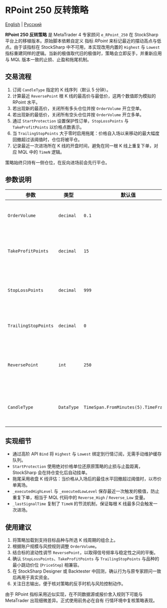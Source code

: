 # RPoint 250 反转策略
[English](README.md) | [Русский](README_ru.md)

**RPoint 250 反转策略** 是 MetaTrader 4 专家顾问 `e_RPoint_250` 在 StockSharp 平台上的移植版本。原始脚本依赖自定义
指标 *RPoint* 来标记最近的摆动高点与低点。由于该指标在 StockSharp 中不可用，本实现改用内置的 `Highest` 与 `Lowest`
指标重建同样的逻辑。当新的极值取代旧的极值时，策略会立即反手，并重新应用与 MQL 版本一致的止损、止盈和拖尾机制。

## 交易流程

1. 订阅 `CandleType` 指定的 K 线序列（默认 5 分钟）。
2. 计算最近 `ReversePoint` 根 K 线的最高价与最低价，这两个数值即为模拟的 RPoint 水平。
3. 若出现新的最高价，关闭所有多头仓位并按 `OrderVolume` 开立空单。
4. 若出现新的最低价，关闭所有空头仓位并按 `OrderVolume` 开立多单。
5. 通过 `StartProtection` 设置保护性订单，`StopLossPoints` 与 `TakeProfitPoints` 以价格点数表示。
6. 当 `TrailingStopPoints` 大于零时启用拖尾：价格自入场以来移动的最大幅度回撤超过该阈值时，仓位将被平仓。
7. 记录最近一次进场所在 K 线的开盘时间，避免在同一根 K 线上重复下单，对应 MQL 中的 `TimeN` 逻辑。

策略始终只持有一侧仓位，在反向进场前会先行平仓。

## 参数说明

| 参数 | 类型 | 默认值 | 说明 |
|------|------|--------|------|
| `OrderVolume` | `decimal` | `0.1` | 每次市价单的手数，对应原版的 `Lots` 输入。 |
| `TakeProfitPoints` | `decimal` | `15` | 止盈距离（点数）。设为 `0` 可禁用固定止盈。 |
| `StopLossPoints` | `decimal` | `999` | 止损距离（点数）。设为 `0` 可关闭固定止损。 |
| `TrailingStopPoints` | `decimal` | `0` | 拖尾幅度（点数）。为零时不启用拖尾。 |
| `ReversePoint` | `int` | `250` | 搜索最近极值时回溯的 K 线数量。数值越大越平滑但反应更慢。 |
| `CandleType` | `DataType` | `TimeSpan.FromMinutes(5).TimeFrame()` | 用于分析的 K 线周期，可根据 MetaTrader 图表调整。 |

## 实现细节

- 通过高阶 API `Bind` 将 `Highest` 与 `Lowest` 绑定到行情订阅，无需手动维护缓存队列。
- `StartProtection` 使用绝对价格单位还原原策略的止损与止盈距离，StockSharp 会在持仓变化后自动挂单。
- 拖尾采用收盘 K 线评估：当价格从入场后的最佳水平回撤超过阈值时，以市价单离场。
- `_executedHighLevel` 与 `_executedLowLevel` 保存最近一次触发的极值，防止重复下单，相当于 MQL 代码中的
  `Reverse_High` / `Reverse_Low` 变量。
- `_lastSignalTime` 复制了 `TimeN` 的节流机制，保证每根 K 线最多只会触发一次进场。

## 使用建议

1. 将策略加载到支持目标品种与所选 K 线周期的组合上。
2. 根据账户规模与风控规则调整 `OrderVolume`。
3. 结合标的波动性调节 `ReversePoint`，以取得信号频率与稳定性之间的平衡。
4. 确认 `StopLossPoints`、`TakeProfitPoints` 与 `TrailingStopPoints` 与品种的最小跳动价位 (`PriceStep`) 相兼容。
5. 在 StockSharp Designer 或 Backtester 中回测，确认行为与原专家顾问一致后再用于真实资金。
6. 关注日志输出，便于核对策略的反手时机与风险控制动作。

由于 RPoint 指标采用近似实现，在不同数据源或报价舍入规则下可能与 MetaTrader 出现细微差异。正式使用前务必在自有
行情环境中复核策略表现。
